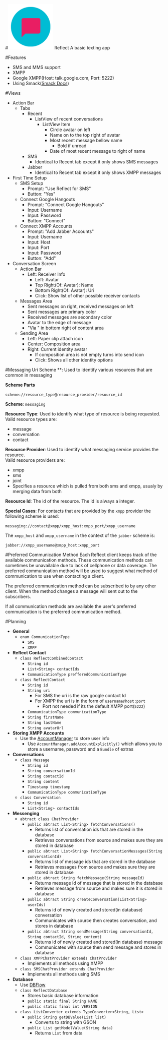 #![Reflect](/app/src/main/res/mipmap-xxhdpi/ic_launcher.png) Reflect
A basic texting app

#Features
- SMS and MMS support
- XMPP
 - Google XMPP(Host: talk.google.com, Port: 5222)
 - Using Smack([Smack Docs](https://www.igniterealtime.org/builds/smack/docs/4.1.0/documentation/))

#Views
- Action Bar
  - Tabs
    - Recent
      - ListView of recent conversations
        - ListView Item
          - Circle avatar on left
          - Name on to the top right of avatar
          - Most recent message bellow name
            - Bold if unread
          - Date of most recent message to right of name
    - SMS
      - Identical to Recent tab except it only shows SMS messages
    - Jabber
      - Identical to Recent tab except it only shows XMPP messages
- First Time Setup
  - SMS Setup
    - Prompt: "Use Reflect for SMS"
    - Button: "Yes"
  - Connect Google Hangouts
    - Prompt: "Connect Google Hangouts"
    - Input: Username
    - Input: Password
    - Button: "Connect"
  - Connect XMPP Accounts
    - Prompt: "Add Jabber Accounts"
    - Input: Username
    - Input: Host
    - Input: Port
    - Input: Password
    - Button: "Add"
- Conversation Screen
  - Action Bar
    - Left: Receiver Info
      - Left: Avatar
      - Top Right(Of: Avatar): Name
      - Bottom Right(Of: Avatar): Uri
      - Click: Show list of other possible receiver contacts
  - Messages Area
    - Sent messages on right, received messages on left
    - Sent messages are primary color
    - Received messages are secondary color
    - Avatar to the edge of message
    - "Via <Communication Method>" in bottom right of content area
  - Sending Area
    - Left: Paper clip attach icon
    - Center: Composition area
    - Right: Current identity avatar
      - If composition area is not empty turns into send icon
      - Click: Shows all other identity options

#Messaging Uri Scheme
**: Used to identify various resources that are common in messaging

**Scheme Parts**
```
scheme://resource_type@resource_provider/resource_id
```

**Scheme**: `messaging`  

**Resource Type**:
Used to identify what type of resource is being requested.  
Valid resource types are:
- message
- conversation
- contact

**Resource Provider**:
Used to identify what messaging service provides the resource.  
Valid resource providers are:
- xmpp
- sms
- joint
 - Specifies a resource which is pulled from both sms and xmpp, usualy by
 merging data from both

**Resource Id**:
The id of the resource. The id is always a integer.

**Special Cases**:
For contacts that are provided by the `xmpp` provider the following scheme is used:
```
messaging://contact@xmpp/xmpp_host:xmpp_port/xmpp_username
```

The `xmpp_host` and `xmpp_username` in the context of the `jabber` scheme is:
```
jabber://xmpp_username@xmpp_host:xmpp_port
```


#Preferred Communication Method
Each Reflect client keeps track of the available communication methods. These communication methods
can sometimes be unavailable due to lack of cellphone or data coverage. The preferred communication
method will be used to suggest what method of communication to use when contacting a client.

The preferred communication method can be subscribed to by any other client. When the method changes
a message will sent out to the subscribers.

If all communication methods are available the user's preferred communication is the preferred
communication method.

#Planning
- **General**
  - `enum CommunicationType`
    - `SMS`
    - `XMPP`
- **Reflect Contact**
  - `class ReflectCombinedContact`
    - `String id`
    - `List<String> contactIds`
    - `CommunicationType prefferedCommunicationType`
  - `class ReflectContact`
    - `String id`
    - `String uri`
      - For SMS the uri is the raw google contact Id
      - For XMPP the uri is in the form of `username@host:port`
        - Port not needed if its the default XMPP port(`5222`)
    - `CommunicationType communicationType`
    - `String firstName`
    - `String lastName`
    - `String avatarUrl`
- **Storing XMPP Accounts**
  - Use the [AccountManager](http://developer.android.com/reference/android/accounts/AccountManager.html) to store user info
    - Use `AccountManager.addAccountExplicitly()` which allows you to store a username, password and a `Bundle` of extras
- **Conversations**
  - `class Message`
    - `String id`
    - `String conversationId`
    - `String contactId`
    - `String content`
    - `Timestamp timestamp`
    - `CommunicationType communicationType`
  - `class Conversation`
    - `String id`
    - `List<String> contactIds`
- **Messenging**
  - `abtract class ChatProvider`
    - `public abtract List<String> fetchConversations()`
      - Returns list of conversation ids that are stored in the database
      - Retrieves conversations from source and makes sure they are stored in
        database
    - `public abtract List<String> fetchConversationMessages(String conversationId)`
      - Returns list of message ids that are stored in the database
      - Retrieves messages from source and makes sure they are stored in
        database
    - `public abtract String fetchMessage(String messageId)`
      - Returns message id of message that is stored in the database
      - Retrieves message from source and makes sure it is stored in database
    - `public abtract String createConversation(List<String> userIds)`
      - Returns id of newly created and stored(in database) conversation
      - Communicates with source then creates conversation, and stores in
        database
    - `public abtract String sendMessage(String conversationId, String contactId, String content)`
      - Returns id of newly created and stored(in database) message
      - Communicates with source then send message and stores in database
  - `class XMPPChatProvider extends ChatProvider`
    - Implements all methods using XMPP
  - `class SMSChatProvider extends ChatProvider`
    - Implements all methods using SMS
- **Database**
  - Use [DBFlow](https://github.com/Raizlabs/DBFlow)
  - `class ReflectDatabase`
    - Stores basic database information
    - `public static final String NAME`
    - `public static final int VERSION`
  - `class ListConverter extends TypeConverter<String, List>`
    - `public String getDBValue(List list)`
      - Converts to string with GSON
    - `public List getModelValue(String data)`
      - Returns `List` from data
